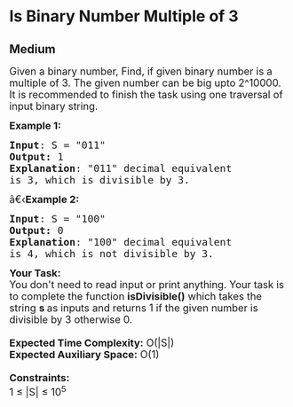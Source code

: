 # Is Binary Number Multiple of 3
## Medium
<div class="problems_problem_content__Xm_eO"><p><span style="font-size:18px">Given a binary number, Find,&nbsp;if given binary number is a multiple of 3.&nbsp;The given number can be big upto 2^10000. It is recommended to finish the task using one traversal of input binary string.</span></p>

<p><span style="font-size:18px"><strong>Example 1:</strong></span></p>

<pre><span style="font-size:18px"><strong>Input</strong>: S = "011"
<strong>Output:</strong> 1
<strong>Explanation</strong>: "011" decimal equivalent
is 3, which is divisible by 3.
</span></pre>

<p><span style="font-size:18px">â€‹<strong>Example 2:</strong></span></p>

<pre><span style="font-size:18px"><strong>Input</strong>: S = "100"
<strong>Output:</strong> 0
<strong>Explanation</strong>: "100" decimal equivalent
is 4, which is not divisible by 3.
</span></pre>

<p><span style="font-size:18px"><strong>Your Task:&nbsp;&nbsp;</strong><br>
You don't need to read input or print anything. Your task is to complete the function&nbsp;<strong>isDivisible()</strong>&nbsp;which takes the string <strong>s&nbsp;</strong>as inputs and returns 1 if the given number is divisible by 3 otherwise 0.<br>
<br>
<strong>Expected Time Complexity:</strong>&nbsp;O(|S|)<br>
<strong>Expected Auxiliary Space:</strong>&nbsp;O(1)<br>
<br>
<strong>Constraints:</strong><br>
1 ≤ |S| ≤ 10<sup>5</sup></span></p>
</div>